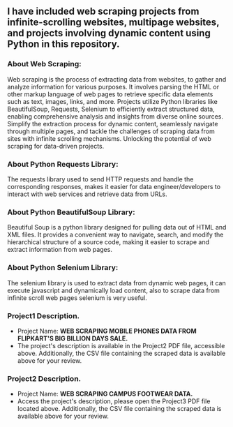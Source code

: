 ## I have included web scraping projects from infinite-scrolling websites, multipage websites, and projects involving dynamic content using Python in this repository. 

### About Web Scraping:
Web scraping is the process of extracting data from websites, to gather and analyze information for various purposes. It involves parsing the HTML or other markup language of web pages to retrieve specific data elements such as text, images, links, and more. Projects utilize Python libraries like BeautifulSoup, Requests, Selenium to efficiently extract structured data, enabling comprehensive analysis and insights from diverse online sources. Simplify the extraction process for dynamic content, seamlessly navigate through multiple pages, and tackle the challenges of scraping data from sites with infinite scrolling mechanisms. Unlocking the potential of web scraping for data-driven projects. 

### About Python Requests Library:  
The requests library used to send HTTP requests and handle the corresponding responses, makes it easier for data engineer/developers to interact with web services and retrieve data from URLs. 

### About Python BeautifulSoup Library: 
Beautiful Soup is a python library designed for pulling data out of HTML and XML files. It provides a convenient way to navigate, search, and modify the hierarchical structure of a source code, making it easier to scrape and extract information from web pages. 

### About Python Selenium Library: 
The selenium library is used to extract data from dynamic web pages, it can execute javascript and dynamically load content, also to scrape data from infinite scroll web pages selenium is very useful.  

### Project1 Description. 
- Project Name: **WEB SCRAPING MOBILE PHONES DATA FROM FLIPKART'S BIG BILLION DAYS SALE.** 
- The project's description is available in the Project2 PDF file, accessible above. Additionally, the CSV file containing the scraped data is available above for your review.

### Project2 Description. 
- Project Name: **WEB SCRAPING CAMPUS FOOTWEAR DATA.**
- Access the project's description, please open the Project3 PDF file located above. Additionally, the CSV file containing the scraped data is available above for your review.
